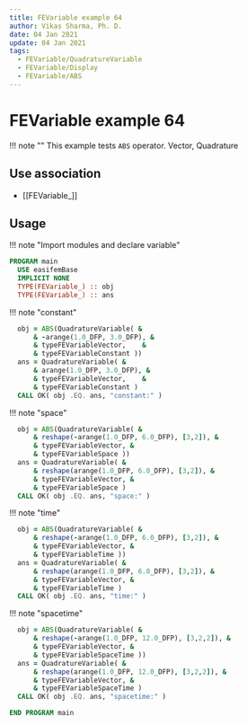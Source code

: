 ```yaml
---
title: FEVariable example 64
author: Vikas Sharma, Ph. D.
date: 04 Jan 2021
update: 04 Jan 2021
tags:
  - FEVariable/QuadratureVariable
  - FEVariable/Display
  - FEVariable/ABS
---
```


# FEVariable example 64

!!! note ""
    This example tests `ABS` operator. Vector, Quadrature

## Use association

- [[FEVariable_]]

## Usage

!!! note "Import modules and declare variable"

```fortran
PROGRAM main
  USE easifemBase
  IMPLICIT NONE
  TYPE(FEVariable_) :: obj
  TYPE(FEVariable_) :: ans
```

!!! note "constant"

```fortran
  obj = ABS(QuadratureVariable( &
      & -arange(1.0_DFP, 3.0_DFP), &
      & typeFEVariableVector,    &
      & typeFEVariableConstant ))
  ans = QuadratureVariable( &
      & arange(1.0_DFP, 3.0_DFP), &
      & typeFEVariableVector,    &
      & typeFEVariableConstant )
  CALL OK( obj .EQ. ans, "constant:" )
```

!!! note "space"

```fortran
  obj = ABS(QuadratureVariable( &
      & reshape(-arange(1.0_DFP, 6.0_DFP), [3,2]), &
      & typeFEVariableVector, &
      & typeFEVariableSpace ))
  ans = QuadratureVariable( &
      & reshape(arange(1.0_DFP, 6.0_DFP), [3,2]), &
      & typeFEVariableVector, &
      & typeFEVariableSpace )
  CALL OK( obj .EQ. ans, "space:" )
```

!!! note "time"

```fortran
  obj = ABS(QuadratureVariable( &
      & reshape(-arange(1.0_DFP, 6.0_DFP), [3,2]), &
      & typeFEVariableVector, &
      & typeFEVariableTime ))
  ans = QuadratureVariable( &
      & reshape(arange(1.0_DFP, 6.0_DFP), [3,2]), &
      & typeFEVariableVector, &
      & typeFEVariableTime )
  CALL OK( obj .EQ. ans, "time:" )
```

!!! note "spacetime"

```fortran
  obj = ABS(QuadratureVariable( &
      & reshape(-arange(1.0_DFP, 12.0_DFP), [3,2,2]), &
      & typeFEVariableVector, &
      & typeFEVariableSpaceTime ))
  ans = QuadratureVariable( &
      & reshape(arange(1.0_DFP, 12.0_DFP), [3,2,2]), &
      & typeFEVariableVector, &
      & typeFEVariableSpaceTime )
  CALL OK( obj .EQ. ans, "spacetime:" )
```

```fortran
END PROGRAM main
```
